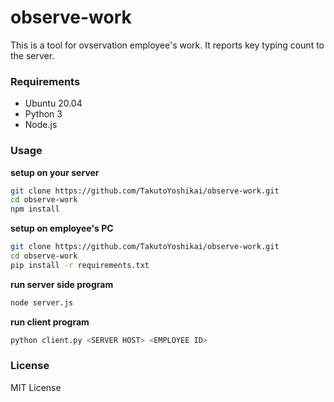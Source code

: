 # observe-work
This is a tool for ovservation employee's work. It reports key typing count to the server.

### Requirements
* Ubuntu 20.04
* Python 3
* Node.js

### Usage

**setup on your server**
```bash
git clone https://github.com/TakutoYoshikai/observe-work.git
cd observe-work
npm install
```

**setup on employee's PC**
```bash
git clone https://github.com/TakutoYoshikai/observe-work.git
cd observe-work
pip install -r requirements.txt
```

**run server side program**
```bash
node server.js
```

**run client program**
```bash
python client.py <SERVER HOST> <EMPLOYEE ID>
```

### License
MIT License

